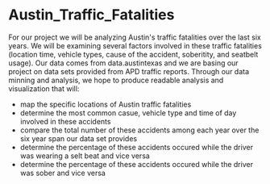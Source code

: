 # Austin_Traffic_Fatalities

For our project we will be analyzing Austin's traffic fatalities over the last six years. We will be examining several factors involved in these traffic fatalities (location time, vehicle types, cause of the accident, soberitity, and seatbelt usage). Our data comes from data.austintexas and we are basing our project on data sets provided from APD traffic reports. Through our data minning and analysis, we hope to produce readable analysis and visualization that will:

- map the specific locations of Austin traffic fatalities 
- determine the most common casue, vehicle type and time of day involved in these accidents 
- compare the total number of these accidents among each year over the six year span our data set provides
- determine the percentage of these accidents occured while the driver was wearing a selt beat and vice versa
 - determine the percentage of these accidents occured while the driver was sober and vice versa


